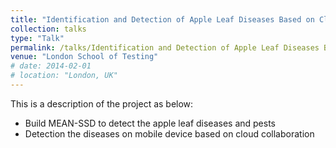 ```yaml
---
title: "Identification and Detection of Apple Leaf Diseases Based on Cloud Collaboration and Convolutional Neural Network"
collection: talks
type: "Talk"
permalink: /talks/Identification and Detection of Apple Leaf Diseases Based on Cloud Collaboration and Convolutional Neural Network
venue: "London School of Testing"
# date: 2014-02-01
# location: "London, UK"
---
```



This is a description of the project as below:
* Build MEAN-SSD to detect the apple leaf diseases and pests
* Detection the diseases on mobile device based on cloud collaboration